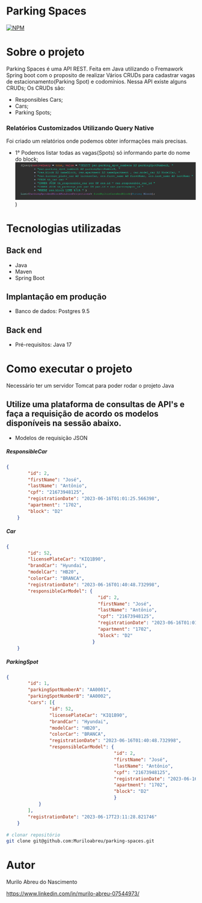 # Parking Spaces

[![NPM](https://img.shields.io/npm/l/react)](https://github.com/Muriloabreu/parking-spaces/blob/main/LINCESE) 

# Sobre o projeto

Parking Spaces é uma API REST.
Feita em Java utilizando o Fremawork Spring boot com o proposito de realizar Vários CRUDs para cadastrar vagas de estacionamento(Parking Spot) e codomínios.
Nessa API existe alguns CRUDs;
Os CRUDs são:

- Responsibles Cars;
- Cars;
- Parking Spots;

 ### Relatórios Customizados Utilizando Query Native
Foi criado um relatórios onde podemos obter informações mais precisas.
- 1° Podemos listar todas as vagas(Spots) só informando parte do nome do block;
![Web 1](https://github.com/Muriloabreu/db-assets/blob/main/parkingSpot/relatorio_QueryNative01.png))


# Tecnologias utilizadas
## Back end
- Java
- Maven
- Spring Boot



## Implantação em produção

- Banco de dados: Postgres 9.5

## Back end
- Pré-requisitos: Java 17

# Como executar o projeto

Necessário ter um servidor Tomcat para poder rodar o projeto Java

##  Utilize uma plataforma de consultas de API's e faça a requisição de acordo os modelos disponíveis na sessão abaixo.
</code></pre>
 - Modelos de requisição JSON
</p>

</P>
<h5>ResponsibleCar</h5>

```json
{
        "id": 2,
        "firstName": "José",
        "lastName": "Antônio",
        "cpf": "21673948125",
        "registrationDate": "2023-06-16T01:01:25.566398",
        "apartment": "1702",
        "block": "D2"
    }
```
</p>
<h5>Car</h5>

```json
{
        "id": 52,
        "licensePlateCar": "KIQ1B90",
        "brandCar": "Hyundai",
        "modelCar": "HB20",
        "colorCar": "BRANCA",
        "registrationDate": "2023-06-16T01:40:48.732998",
        "responsibleCarModel": {
                                  "id": 2,
                                  "firstName": "José",
                                  "lastName": "Antônio",
                                  "cpf": "21673948125",
                                  "registrationDate": "2023-06-16T01:01:25.566398",
                                  "apartment": "1702",
                                  "block": "D2"
                                }
    }
```
</p>
<h5>ParkingSpot</h5>

```json
{
        "id": 1,
        "parkingSpotNumberA": "AA0001",
        "parkingSpotNumberB": "AA0002",
        "cars": [{
                "id": 52,
                "licensePlateCar": "KIQ1B90",
                "brandCar": "Hyundai",
                "modelCar": "HB20",
                "colorCar": "BRANCA",
                "registrationDate": "2023-06-16T01:40:48.732998",
                "responsibleCarModel": {
                                        "id": 2,
                                        "firstName": "José",
                                        "lastName": "Antônio",
                                        "cpf": "21673948125",
                                        "registrationDate": "2023-06-16T01:01:25.566398",
                                        "apartment": "1702",
                                        "block": "D2"
                                        }
            }
        ],
        "registrationDate": "2023-06-17T23:11:28.821746"
    }
```
</p>
</p>

```bash
# clonar repositório
git clone git@github.com:Muriloabreu/parking-spaces.git
```

# Autor

Murilo Abreu do Nascimento

https://www.linkedin.com/in/murilo-abreu-07544973/

